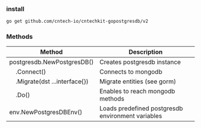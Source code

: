 ### install

```bash
go get github.com/cntech-io/cntechkit-gopostgresdb/v2
```

### Methods

| Method                                               | Description                                       |
| ---------------------------------------------------- | ------------------------------------------------- |
| postgresdb.NewPostgresDB()                           | Creates postgresdb instance                       |
| &nbsp;&nbsp;&nbsp;&nbsp;.Connect()                   | Connects to mongodb                               |
| &nbsp;&nbsp;&nbsp;&nbsp;.Migrate(dst ...interface{}) | Migrate entities (see gorm)                       |
| &nbsp;&nbsp;&nbsp;&nbsp;.Do()                        | Enables to reach mongodb methods                  |
| env.NewPostgresDBEnv()                               | Loads predefined postgresdb environment variables |
